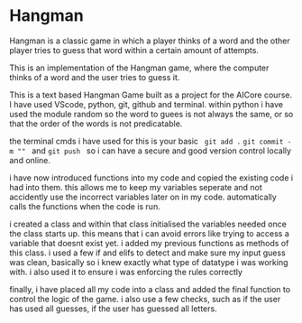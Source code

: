 
# Hangman
Hangman is a classic game in which a player thinks of a word and the other player tries to guess that word within a certain amount of attempts.

This is an implementation of the Hangman game, where the computer thinks of a word and the user tries to guess it. 


This is a text based Hangman Game built as a project for the AICore course. I have used VScode, python, git, github and terminal. within python i have used the module random so the word to guees is not always the same, or so that the order of the words is not predicatable.

the terminal cmds i have used for this is your basic ``` git add .``` ```git commit -m "" ``` and ```git push ``` so i can have a secure and good version control locally and online.


i have now introduced functions into my code and copied the existing code i had into them. this allows me to keep my variables seperate and not accidently use the incorrect variables later on in my code. automatically calls the functions when the code is run.

i created a class and within that class initialised the variables needed once the class starts up. this means that i can avoid errors like trying to access a variable that doesnt exist yet. i added my previous functions as methods of this class.
i used a few if and elifs to detect and make sure my input guess was clean, basically so i knew exactly what type of datatype i was working with.
i also used it to ensure i was enforcing the rules correctly



finally, i have placed all my code into a class and added the final function to control the logic of the game. i also use a few checks, such as if the user has used all guesses, if the user has guessed all letters.

